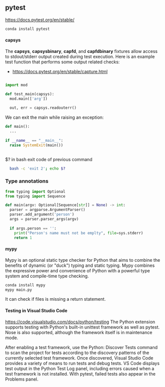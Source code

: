 ## pytest

https://docs.pytest.org/en/stable/

```bash
conda install pytest
```

#### capsys
The **capsys**, **capsysbinary**, **capfd**, and **capfdbinary** fixtures allow access to stdout/stderr output created during test execution. Here is an example test function that performs some output related checks:

  - https://docs.pytest.org/en/stable/capture.html
  
```python

import mod

def test_main(capsys):
  mod.main(['arg'])
  
  out, err = capsys.readouterr()
```

We can exit the main while raising an exception:
```python
def main():
  ...
  
if __name__ == "__main__":
  raise SystemExit(main())
 
```

$? in bash exit code of previous command
```bash
  bash -c 'exit 2'; echo $?
```
### Type annotations
```python
from typing import Optional
from typing import Sequence

def main(argv: Optional[Sequence[str]] = None) -> int:
  parser = argparse.ArgumentParser()
  parser.add_argument('person')
  args = parser.parser_args(argv)
  
  if args.person == '':
    print("Person's name must not be emplty", file=sys.stderr)
    return 1
```

  
#### mypy
Mypy is an optional static type checker for Python that aims to combine the benefits of dynamic (or "duck") typing and static typing. Mypy combines the expressive power and convenience of Python with a powerful type system and compile-time type checking.

```bash
conda install mypy
mypy main.py
```
It can check if files is missing a return statement.

#### Testing in Visual Studio Code
https://code.visualstudio.com/docs/python/testing
The Python extension supports testing with Python's built-in unittest framework as well as pytest. Nose is also supported, although the framework itself is in maintenance mode.

After enabling a test framework, use the Python: Discover Tests command to scan the project for tests according to the discovery patterns of the currently selected test framework. Once discovered, Visual Studio Code provides a variety of means to run tests and debug tests. VS Code displays test output in the Python Test Log panel, including errors caused when a test framework is not installed. With pytest, failed tests also appear in the Problems panel.
